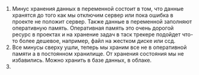1. Минус хранения данных в переменной состоит в том, что данные хранятся до того как мы отключим сервер или пока ошибка в проекте не положит сервер. Также данные в переменной заполняют оперативную память. Оперативная память это очень дорогой ресурс в проектах и на хранение задач в таск трекере подойдет что-то более дешевое, например, файл на жестком диске или ссд.
2. Все минусы сверху ушли, теперь мы храним все не в оперативной памяти а в постоянном хранилище. От хранения состояния мы не избавились. Можно хранить в базе данных, в облаке.
3. 